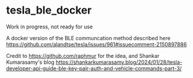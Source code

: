 # tesla_ble_docker

Work in progress, not ready for use

A docker version of the BLE communcation method described here https://github.com/alandtse/tesla/issues/961#issuecomment-2150897886 

Credit to https://github.com/raphmur for the idea, and Shankar Kumarasamy's blog https://shankarkumarasamy.blog/2024/01/28/tesla-developer-api-guide-ble-key-pair-auth-and-vehicle-commands-part-3/

